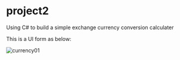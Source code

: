 # project2
Using C# to build a simple exchange currency conversion calculater

This is a UI form as below:


![currency01](https://user-images.githubusercontent.com/19886019/35479973-ec575286-0468-11e8-9bc9-c252a8b7fa14.JPG)


